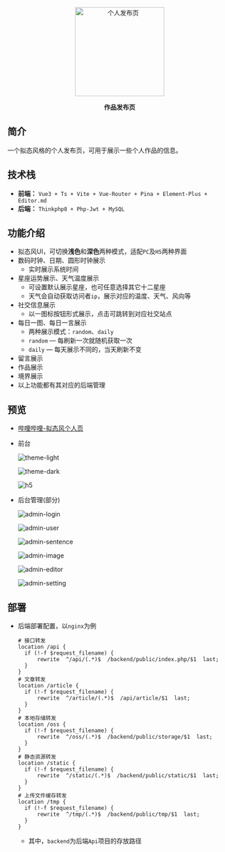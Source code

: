 <p align=center>
  <a href="https://github.com/skmcj/release">
    <img src="https://static.ltgcm.top/md/20230911214858.png" alt="个人发布页" style="width: 200px">
  </a>
</p>


<p align=center style="font-weight: bold;">
   作品发布页
</p>

## 简介

一个拟态风格的个人发布页，可用于展示一些个人作品的信息。

## 技术栈

- **前端：** `Vue3 + Ts + Vite + Vue-Router + Pina + Element-Plus + Editor.md`
- **后端：** `Thinkphp8 + Php-Jwt + MySQL`

## 功能介绍

- 拟态风UI，可切换**浅色**和**深色**两种模式，适配`PC`及`H5`两种界面
- 数码时钟、日期、圆形时钟展示
  - 实时展示系统时间
- 星座运势展示、天气温度展示
  - 可设置默认展示星座，也可任意选择其它十二星座
  - 天气会自动获取访问者`ip`，展示对应的温度、天气、风向等
- 社交信息展示
  - 以一图标按钮形式展示，点击可跳转到对应社交站点
- 每日一图、每日一言展示
  - 两种展示模式：`random`、`daily`
  - `random` — 每刷新一次就随机获取一次
  - `daily` — 每天展示不同的，当天刷新不变
- 留言展示
- 作品展示
- 境界展示
- 以上功能都有其对应的后端管理

## 预览

- [哔哩哔哩-拟态风个人页](https://www.bilibili.com/video/BV1j14y1r7W6)

- 前台

  ![theme-light](https://static.ltgcm.top/md/20230911222103.png)

  ![theme-dark](https://static.ltgcm.top/md/20230911222421.png)

  ![h5](https://static.ltgcm.top/md/20230912144609.png)

- 后台管理(部分)

  ![admin-login](https://static.ltgcm.top/md/20230912143233.png)
  
  ![admin-user](https://static.ltgcm.top/md/20230912143544.png)
  
  ![admin-sentence](https://static.ltgcm.top/md/20230912143847.png)
  
  ![admin-image](https://static.ltgcm.top/md/20230912144018.png)
  
  ![admin-editor](https://static.ltgcm.top/md/20230912144353.png)
  
  ![admin-setting](https://static.ltgcm.top/md/20230912144402.png)



## 部署



- 后端部署配置，以`nginx`为例

  ```nginx
  # 接口转发
  location /api {
  	if (!-f $request_filename) {
  		rewrite  ^/api/(.*)$  /backend/public/index.php/$1  last;
  	}
  }
  # 文章转发
  location /article {
  	if (!-f $request_filename) {
  		rewrite  ^/article/(.*)$  /api/article/$1  last;
  	}
  }
  # 本地存储转发
  location /oss {
  	if (!-f $request_filename) {
  		rewrite  ^/oss/(.*)$  /backend/public/storage/$1  last;
  	}
  }
  # 静态资源转发
  location /static {
  	if (!-f $request_filename) {
  		rewrite  ^/static/(.*)$  /backend/public/static/$1  last;
  	}
  }
  # 上传文件缓存转发
  location /tmp {
  	if (!-f $request_filename) {
  		rewrite  ^/tmp/(.*)$  /backend/public/tmp/$1  last;
  	}
  }
  ```

  - 其中，`backend`为后端`Api`项目的存放路径
